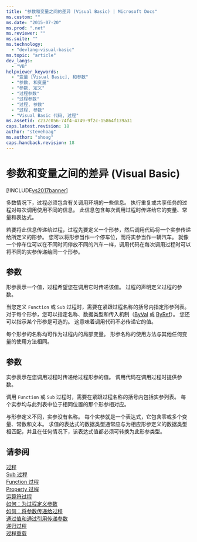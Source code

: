 ```yaml
---
title: "参数和变量之间的差异 (Visual Basic) | Microsoft Docs"
ms.custom: ""
ms.date: "2015-07-20"
ms.prod: ".net"
ms.reviewer: ""
ms.suite: ""
ms.technology: 
  - "devlang-visual-basic"
ms.topic: "article"
dev_langs: 
  - "VB"
helpviewer_keywords: 
  - "变量 [Visual Basic], 和参数"
  - "参数, 和变量"
  - "参数, 定义"
  - "过程参数"
  - "过程参数"
  - "过程, 参数"
  - "过程, 参数"
  - "Visual Basic 代码, 过程"
ms.assetid: c237c056-74f4-4749-9f2c-15864f139a31
caps.latest.revision: 18
author: "stevehoag"
ms.author: "shoag"
caps.handback.revision: 18
---
```

# 参数和变量之间的差异 (Visual Basic)
[!INCLUDE[vs2017banner](../../../../visual-basic/includes/vs2017banner.md)]

多数情况下，过程必须包含有关调用环境的一些信息。  执行重复或共享任务的过程对每次调用使用不同的信息。  此信息包含每次调用过程时传递给它的变量、常量和表达式。  
  
 若要将此信息传递给过程，过程先要定义一个形参，然后调用代码将一个实参传递给所定义的形参。  您可以将形参当作一个停车位，而将实参当作一辆汽车。  就像一个停车位可以在不同时间停放不同的汽车一样，调用代码在每次调用过程时可以将不同的实参传递给同一个形参。  
  
## 参数  
 形参表示一个值，过程希望您在调用它时传递该值。  过程的声明定义过程的参数。  
  
 当您定义 `Function` 或 `Sub` 过程时，需要在紧跟过程名称的括号内指定形参列表。  对于每个形参，您可以指定名称、数据类型和传入机制（[ByVal](../../../../visual-basic/language-reference/modifiers/byval.md) 或 [ByRef](../../../../visual-basic/language-reference/modifiers/byref.md)）。  您还可以指示某个形参是可选的。  这意味着调用代码不必传递它的值。  
  
 每个形参的名称均可作为过程内的局部变量。  形参名称的使用方法与其他任何变量的使用方法相同。  
  
## 参数  
 实参表示在您调用过程时传递给过程形参的值。  调用代码在调用过程时提供参数。  
  
 调用 `Function` 或 `Sub` 过程时，需要在紧跟过程名称的括号内包括实参列表。  每个实参均与此列表中位于相同位置的那个形参相对应。  
  
 与形参定义不同，实参没有名称。  每个实参就是一个表达式，它包含零或多个变量、常数和文本。  求值的表达式的数据类型通常应与为相应形参定义的数据类型相匹配，并且在任何情况下，该表达式值都必须可转换为此形参类型。  
  
## 请参阅  
 [过程](../../../../visual-basic/programming-guide/language-features/procedures/index.md)   
 [Sub 过程](../../../../visual-basic/programming-guide/language-features/procedures/sub-procedures.md)   
 [Function 过程](../../../../visual-basic/programming-guide/language-features/procedures/function-procedures.md)   
 [Property 过程](../../../../visual-basic/programming-guide/language-features/procedures/property-procedures.md)   
 [运算符过程](../../../../visual-basic/programming-guide/language-features/procedures/operator-procedures.md)   
 [如何：为过程定义参数](../../../../visual-basic/programming-guide/language-features/procedures/how-to-define-a-parameter-for-a-procedure.md)   
 [如何：将参数传递给过程](../../../../visual-basic/programming-guide/language-features/procedures/how-to-pass-arguments-to-a-procedure.md)   
 [通过值和通过引用传递参数](../../../../visual-basic/programming-guide/language-features/procedures/passing-arguments-by-value-and-by-reference.md)   
 [递归过程](../../../../visual-basic/programming-guide/language-features/procedures/recursive-procedures.md)   
 [过程重载](../../../../visual-basic/programming-guide/language-features/procedures/procedure-overloading.md)